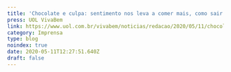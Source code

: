 ```yaml
---
title: 'Chocolate e culpa: sentimento nos leva a comer mais, como sair dessa?'
press: UOL VivaBem
link: https://www.uol.com.br/vivabem/noticias/redacao/2020/05/11/chocolate-e-culpa-sentimento-nos-leva-a-comer-mais-como-sair-dessa.htm
category: Imprensa
type: blog
noindex: true
date: 2020-05-11T12:27:51.640Z
draft: false
---
```

